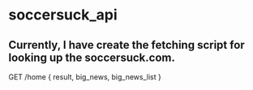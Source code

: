 # soccersuck_api

Currently, I have create the fetching script for looking up the soccersuck.com.
----

GET /home
{
  result, big_news, big_news_list
}
